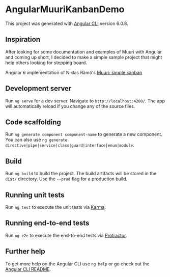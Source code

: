 # AngularMuuriKanbanDemo

This project was generated with [Angular CLI](https://github.com/angular/angular-cli) version 6.0.8.

## Inspiration

After looking for some documentation and examples of Muuri with Angular and coming up short, I decided to make a simple sample project that might help others looking for stepping board.

Angular 6 implementation of Niklas Rämö's [Muuri: simple kanban](https://codepen.io/niklasramo/details/ppeMbK)

## Development server

Run `ng serve` for a dev server. Navigate to `http://localhost:4200/`. The app will automatically reload if you change any of the source files.

## Code scaffolding

Run `ng generate component component-name` to generate a new component. You can also use `ng generate directive|pipe|service|class|guard|interface|enum|module`.

## Build

Run `ng build` to build the project. The build artifacts will be stored in the `dist/` directory. Use the `--prod` flag for a production build.

## Running unit tests

Run `ng test` to execute the unit tests via [Karma](https://karma-runner.github.io).

## Running end-to-end tests

Run `ng e2e` to execute the end-to-end tests via [Protractor](http://www.protractortest.org/).

## Further help

To get more help on the Angular CLI use `ng help` or go check out the [Angular CLI README](https://github.com/angular/angular-cli/blob/master/README.md).
